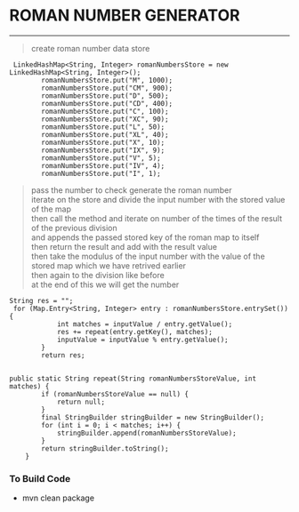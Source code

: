 # ROMAN NUMBER GENERATOR 

---
> create roman number data store
````
 LinkedHashMap<String, Integer> romanNumbersStore = new LinkedHashMap<String, Integer>();
        romanNumbersStore.put("M", 1000);
        romanNumbersStore.put("CM", 900);
        romanNumbersStore.put("D", 500);
        romanNumbersStore.put("CD", 400);
        romanNumbersStore.put("C", 100);
        romanNumbersStore.put("XC", 90);
        romanNumbersStore.put("L", 50);
        romanNumbersStore.put("XL", 40);
        romanNumbersStore.put("X", 10);
        romanNumbersStore.put("IX", 9);
        romanNumbersStore.put("V", 5);
        romanNumbersStore.put("IV", 4);
        romanNumbersStore.put("I", 1);
````
> pass the number to check generate the roman number\
> iterate on the store and divide the input number with the stored value of the map\
> then call the method and iterate on number of the times of the result of the previous division\
> and appends the passed stored key of the roman map to itself\
> then return the result and add with the result value\
> then take the modulus of the input number with the value of the stored map which we have retrived earlier\
> then again to the division like before\
> at the end of this we will get the number 
````
String res = "";
 for (Map.Entry<String, Integer> entry : romanNumbersStore.entrySet()) {
            int matches = inputValue / entry.getValue();
            res += repeat(entry.getKey(), matches);
            inputValue = inputValue % entry.getValue();
        }
        return res;
      
````
```
public static String repeat(String romanNumbersStoreValue, int matches) {
        if (romanNumbersStoreValue == null) {
            return null;
        }
        final StringBuilder stringBuilder = new StringBuilder();
        for (int i = 0; i < matches; i++) {
            stringBuilder.append(romanNumbersStoreValue);
        }
        return stringBuilder.toString();
    } 
```

### To Build Code 
* mvn clean package 
